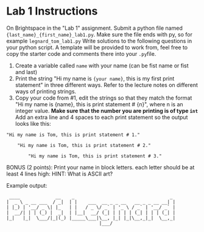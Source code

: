 # Lab 1 Instructions

On Brightspace in the "Lab 1" assignment. Submit a python file named `{last_name}_{first_name}_lab1.py`. Make sure the file ends with py, so for example `legnard_tom_lab1.py`
Write solutions to the following questions in your python script. A template will be provided to work from, feel free to copy the starter code and comments there into your `.py`file.

1. Create a variable called `name` with your name (can be fist name or fist and last)
2. Print the string "Hi my name is `{your name}`, this is my first print statement" in three different ways. Refer to the lecture notes on different ways of printing strings.
3. Copy your code from #1, edit the strings so that they match the format "Hi my name is {name}, this is print statement # {n}", where n is an integer value. **Make sure that the number you are printing is of type `int`**
     Add an extra line and 4 spaces to each print statement so the output looks like this:
```
"Hi my name is Tom, this is print statement # 1."

    "Hi my name is Tom, this is print statement # 2."

        "Hi my name is Tom, this is print statement # 3."
```

BONUS (2 points): Print your name in block letters. each letter 
should be at least 4 lines high:
HINT: What is ASCII art?

Example output:
```
 ____             __    _                                   _ 
|  _ \ _ __ ___  / _|  | |    ___  __ _ _ __   __ _ _ __ __| |
| |_) | '__/ _ \| |_   | |   / _ \/ _` | '_ \ / _` | '__/ _` |
|  __/| | | (_) |  _|  | |__|  __/ (_| | | | | (_| | | | (_| |
|_|   |_|  \___/|_|(_) |_____\___|\__, |_| |_|\__,_|_|  \__,_|
                                  |___/
```
